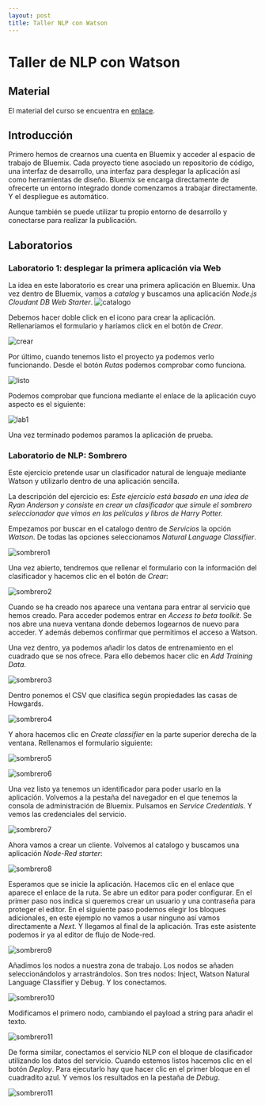 ```yaml
---
layout: post
title: Taller NLP con Watson
---
```



# Taller de NLP con Watson

## Material
El material del curso se encuentra en [enlace](https://ibm.ent.box.com/s/2qw5uodjhoqltv7m4nle9b2dzzoco8og).

## Introducción

Primero hemos de crearnos una cuenta en Bluemix y acceder al espacio de trabajo de Bluemix.
Cada proyecto tiene asociado un repositorio de código, una interfaz de desarrollo, una interfaz para desplegar la aplicación
así como herramientas de diseño. Bluemix se encarga directamente de ofrecerte un entorno integrado donde comenzamos a
trabajar directamente. Y el despliegue es automático.

Aunque también se puede utilizar tu propio entorno de desarrollo y conectarse para realizar la publicación.

## Laboratorios

### Laboratorio 1: desplegar la primera aplicación via Web

La idea en este laboratorio es crear una primera aplicación en Bluemix. Una vez dentro de Bluemix, vamos a *catalog* y buscamos una aplicación *Node.js Cloudant DB Web Starter*.
![catalogo](2017_04_21_img/img1.PNG)

Debemos hacer doble click en el icono para crear la aplicación. Rellenaríamos el formulario y haríamos click en el botón de *Crear*.

![crear](2017_04_21_img/img2.PNG)

Por último, cuando tenemos listo el proyecto ya podemos verlo funcionando. Desde el botón *Rutas* podemos comprobar como funciona.

![listo](2017_04_21_img/img3.PNG)

Podemos comprobar que funciona mediante el enlace de la aplicación cuyo aspecto es el siguiente:

![lab1](2017_04_21_img/img4.PNG)

Una vez terminado podemos paramos la aplicación de prueba.

### Laboratorio de NLP: Sombrero

Este ejercicio pretende usar un clasificador natural de lenguaje mediante Watson y utilizarlo dentro de una aplicación
sencilla. 

La descripción del ejercicio es: *Este ejercicio está basado en una idea de Ryan Anderson y consiste en crear un clasificador que simule el sombrero seleccionador que vimos en las películas y libros de Harry Potter.*

Empezamos por buscar en el catalogo dentro de *Servicios* la opción *Watson*. De todas las opciones seleccionamos *Natural Language Classifier*.
 
![sombrero1](2017_04_21_img/img5.PNG)

Una vez abierto, tendremos que rellenar el formulario con la información del clasificador y hacemos clic en el botón de *Crear*:

![sombrero2](2017_04_21_img/img6.PNG)

Cuando se ha creado nos aparece una ventana para entrar al servicio que hemos creado. Para acceder podemos entrar en *Access to beta toolkit*.
Se nos abre una nueva ventana donde debemos logearnos de nuevo para acceder. Y además debemos confirmar que permitimos el acceso a Watson.

Una vez dentro, ya podemos añadir los datos de entrenamiento en el cuadrado que se nos ofrece. Para ello debemos hacer clic en *Add Training Data*.

![sombrero3](2017_04_21_img/img7.PNG)

Dentro ponemos el CSV que clasifica según propiedades las casas de Howgards.

![sombrero4](2017_04_21_img/img8.PNG)

Y ahora hacemos clic en *Create classifier* en la parte superior derecha de la ventana. Rellenamos el formulario
siguiente:

![sombrero5](2017_04_21_img/img9.PNG)

![sombrero6](2017_04_21_img/img10.PNG)

Una vez listo ya tenemos un identificador para poder usarlo en la aplicación. Volvemos a la pestaña del navegador en el que tenemos la consola de administración de Bluemix. Pulsamos en *Service Credentials*.
Y vemos las credenciales del servicio.

![sombrero7](2017_04_21_img/img12.PNG)

Ahora vamos a crear un cliente. Volvemos al catalogo y buscamos una aplicación *Node-Red starter*:

![sombrero8](2017_04_21_img/img13.PNG)

Esperamos que se inicie la aplicación. Hacemos clic en el enlace que aparece el enlace de la ruta. Se abre un editor
para poder configurar. En el primer paso nos indica si queremos crear un usuario y una contraseña para proteger el editor.
En el siguiente paso podemos elegir los bloques adicionales, en este ejemplo no vamos a usar ninguno así vamos directamente a 
*Next*. Y llegamos al final de la aplicación. Tras este asistente podemos ir ya al editor de flujo de Node-red.

![sombrero9](2017_04_21_img/img14.PNG)

 Añadimos los nodos a nuestra zona de trabajo. Los nodos se añaden seleccionándolos y arrastrándolos. Son tres nodos: Inject, Watson Natural Language Classifier y Debug.
 Y los conectamos.

![sombrero10](2017_04_21_img/img15.PNG)

Modificamos el primero nodo, cambiando el payload a string para añadir el texto. 

![sombrero11](2017_04_21_img/img16.PNG)

De forma similar, conectamos el servicio NLP con el bloque de clasificador utilizando los datos del servicio.
Cuando estemos listos hacemos clic en el botón *Deploy*.
Para ejecutarlo hay que hacer clic en el primer bloque en el cuadradito azul. Y vemos los resultados en la pestaña de *Debug*.

![sombrero11](2017_04_21_img/img17.PNG)

